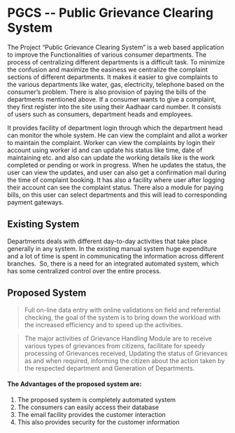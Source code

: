 # PGCS -- Public Grievance Clearing System

The Project “Public Grievance Clearing System” is a web based application to improve the Functionalities of various consumer departments. The process of centralizing different departments is a difficult task. To minimize the confusion and maximize the easiness we centralize the complaint sections of different departments. It makes it easier to give complaints to the various departments like water, gas, electricity, telephone based on the consumer’s problem. There is also provision of paying the bills of the departments mentioned above. If a consumer wants to give a complaint, they first register into the site using their Aadhaar card number. It consists of users such as consumers, department heads and employees.

   It provides facility of department login through which the department head can monitor the whole system. He can view the complaint and allot a worker to maintain the complaint. Worker can view the complaints by login their account using worker id and can update his status like time, date of maintaining etc. and also can update the working details like is the work completed or pending or work in progress. When he updates the status, the user can view the updates, and user can also get a confirmation mail during the time of complaint booking. It has also a facility where user after logging their account can see the complaint status. There also a module for paying bills, on this user can select departments and this will lead to corresponding payment gateways.


## Existing System
   Departments deals with different day-to-day activities that take place generally in any system. In the existing manual system huge expenditure and a lot of time is spent in communicating the information across different branches.  So, there is a need for an integrated automated system, which has some centralized control over the entire process.
   
## Proposed System
>  Full on-line data entry with online validations on field and referential checking, the goal of the system is to bring down the workload with the increased efficiency and to speed up the activities.

>  The major activities of Grievance Handling Module are to receive various types of grievances from citizens, facilitate for speedy processing of Grievances received, Updating the status of Grievances as and when required, informing the citizen about the action taken by the respected department and Generation of Departments. 

#### The Advantages of the proposed system are:

1. The proposed system is completely automated system
2. The consumers can easily access their database
3. The email facility provides the customer interaction
4. This also provides security for the customer information





